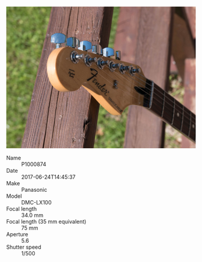 [![P1000874](/photos/hd/P1000874.jpg)](/photos/full/P1000874.jpg?raw=true)

<dl>
  <dt>Name</dt>
  <dd>P1000874</dd>
  <dt>Date</dt>
  <dd>2017-06-24T14:45:37</dd>
  <dt>Make</dt>
  <dd>Panasonic</dd>
  <dt>Model</dt>
  <dd>DMC-LX100</dd>
  <dt>Focal length</dt>
  <dd>34.0 mm</dd>
  <dt>Focal length (35 mm equivalent)</dt>
  <dd>75 mm</dd>
  <dt>Aperture</dt>
  <dd>5.6</dd>
  <dt>Shutter speed</dt>
  <dd>1/500</dd>
</dl>
